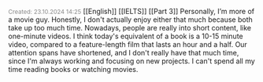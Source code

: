 <span style="font-size:12px; color:#888888;">Created: 23.10.2024 14:25</span>
[[English]] [[IELTS]] [[Part 3]]
Personally, I’m more of a movie guy. Honestly, I don't actually enjoy either that much because both take up too much time. Nowadays, people are really into short content, like one-minute videos. I think today's equivalent of a book is a 10-15 minute video, compared to a feature-length film that lasts an hour and a half. Our attention spans have shortened, and I don't really have that much time, since I'm always working and focusing on new projects. I can't spend all my time reading books or watching movies.

